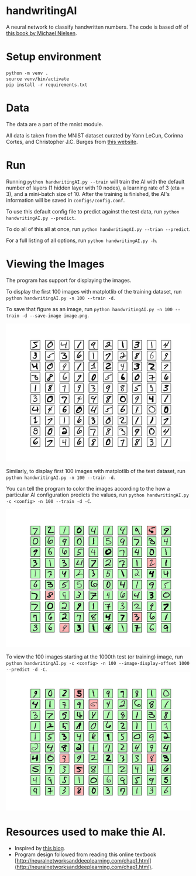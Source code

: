 # handwritingAI
A neural network to classify handwritten numbers. The code
is based off of [this book by Michael Nielsen](http://neuralnetworksanddeeplearning.com/chap1.html).

# Setup environment
```
python -m venv .
source venv/bin/activate
pip install -r requirements.txt
```

# Data
The data are a part of the mnist module.

All data is taken from the MNIST dataset curated by Yann LeCun, Corinna Cortes, and Christopher J.C. Burges from [this website](http://yann.lecun.com/exdb/mnist/).

# Run
Running `python handwritingAI.py --train` will train the AI with the default number of layers (1 hidden layer with 10 nodes), a learning rate of 3 (eta = 3), and a mini-batch size of 10. After the training is finished, the AI's information will be saved in `configs/config.conf`.

To use this default config file to predict against the test data, run `python handwritingAI.py --predict`.

To do all of this all at once, run `python handwritingAI.py --trian --predict`.

For a full listing of all options, run `python handwritingAI.py -h`.

# Viewing the Images
The program has support for displaying the images.

To display the first 100 images with matplotlib of the training dataset, run `python handwritingAI.py -n 100 --train -d`. 

To save that figure as an image, run `python handwritingAI.py -n 100 --train -d --save-image image.png`.

![training images](https://github.com/K20shores/handwritingAI/blob/master/images/train_100.png "Training Images")

Similarly, to display first 100 images with matplotlib of the test dataset, run `python handwritingAI.py -n 100 --train -d`. 

You can tell the program to color the images according to the how a particular AI configuration predicts the values, run `python handwritingAI.py -c <config> -n 100 --train -d -C`.

![predicted values](https://github.com/K20shores/handwritingAI/blob/master/images/predict_100.png "Prediction results")

To view the 100 images starting at the 1000th test (or training) image, run `python handwritingAI.py -c <config> -n 100 --image-display-offset 1000 --predict -d -C`.
![predicted values starting at the 1000th test image](https://github.com/K20shores/handwritingAI/blob/master/images/predict_100_1000th.png "Prediction results")

# Resources used to make thie AI.
* Inspired by [this blog](https://towardsdatascience.com/how-to-build-your-own-neural-network-from-scratch-in-python-68998a08e4f6).
* Program design followed from reading this online textbook [http://neuralnetworksanddeeplearning.com/chap1.html](http://neuralnetworksanddeeplearning.com/chap1.html).

